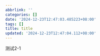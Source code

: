 ```yaml
---
abbrlink: ''
categories: []
date: '2024-12-23T12:47:03.485223+08:00'
tags: []
title: title
updated: '2024-12-23T12:47:04.112+08:00'
---
```

测试2-1

